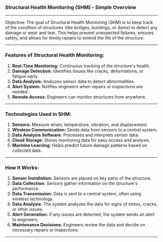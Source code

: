 ### Structural Health Monitoring (SHM) - Simple Overview

________________________________________________________________________________________________________

Objective:
The goal of Structural Health Monitoring (SHM) is to keep track of the condition of structures (like bridges, buildings, or dams) to detect any damage or wear and tear. This helps prevent unexpected failures, ensures safety, and allows for timely repairs to extend the life of the structure.

________________________________________________________________________________________________________

### Features of Structural Health Monitoring:

1. **Real-Time Monitoring:** Continuous tracking of the structure's health.
2. **Damage Detection:** Identifies issues like cracks, deformations, or fatigue early.
3. **Data Analysis:** Analyzes sensor data to detect abnormalities.
4. **Alert System:** Notifies engineers when repairs or inspections are needed.
5. **Remote Access:** Engineers can monitor structures from anywhere.

________________________________________________________________________________________________________

### Technologies Used in SHM:

1. **Sensors:** Measure strain, temperature, vibration, and displacement.
2. **Wireless Communication:** Sends data from sensors to a central system.
3. **Data Analysis Software:** Processes and interprets sensor data.
4. **Cloud Storage:** Stores monitoring data for easy access and analysis.
5. **Machine Learning:** Helps predict future damage patterns based on collected data.

________________________________________________________________________________________________________

### How It Works:

1. **Sensor Installation:** Sensors are placed on key parts of the structure.
2. **Data Collection:** Sensors gather information on the structure's performance.
3. **Data Transmission:** Data is sent to a central system, often using wireless technology.
4. **Data Analysis:** The system analyzes the data for signs of stress, cracks, or other issues.
5. **Alert Generation:** If any issues are detected, the system sends an alert to engineers.
6. **Maintenance Decisions:** Engineers review the data and decide on necessary repairs or inspections.

________________________________________________________________________________________________________
